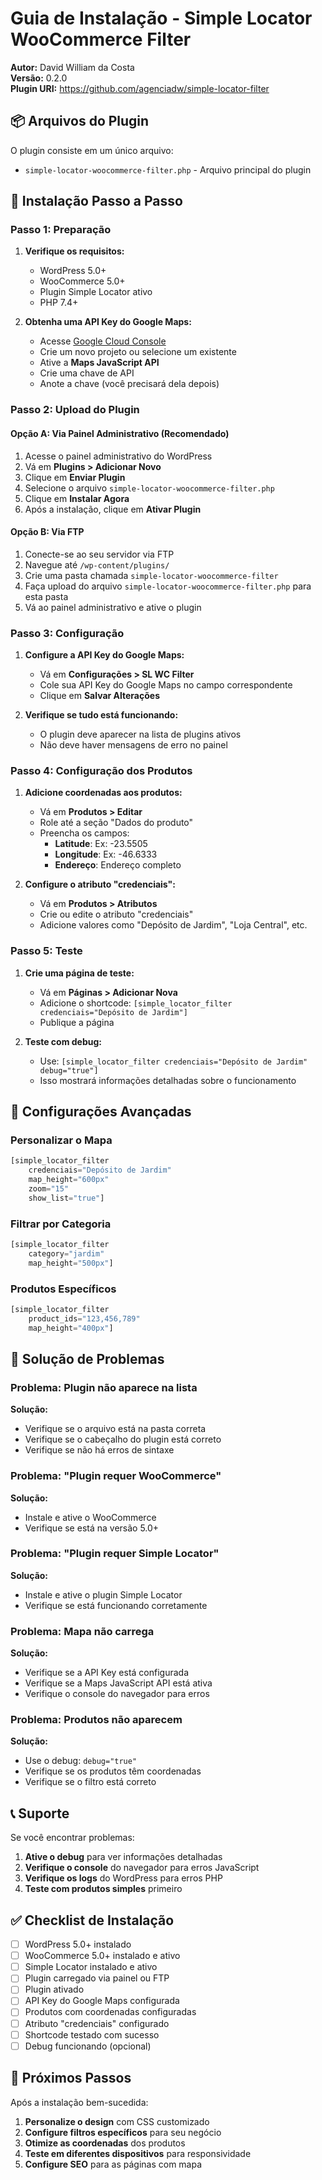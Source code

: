 # Guia de Instalação - Simple Locator WooCommerce Filter

**Autor:** David William da Costa  
**Versão:** 0.2.0  
**Plugin URI:** https://github.com/agenciadw/simple-locator-filter

## 📦 Arquivos do Plugin

O plugin consiste em um único arquivo:

- `simple-locator-woocommerce-filter.php` - Arquivo principal do plugin

## 🚀 Instalação Passo a Passo

### Passo 1: Preparação

1. **Verifique os requisitos:**

   - WordPress 5.0+
   - WooCommerce 5.0+
   - Plugin Simple Locator ativo
   - PHP 7.4+

2. **Obtenha uma API Key do Google Maps:**
   - Acesse [Google Cloud Console](https://console.cloud.google.com/)
   - Crie um novo projeto ou selecione um existente
   - Ative a **Maps JavaScript API**
   - Crie uma chave de API
   - Anote a chave (você precisará dela depois)

### Passo 2: Upload do Plugin

#### Opção A: Via Painel Administrativo (Recomendado)

1. Acesse o painel administrativo do WordPress
2. Vá em **Plugins > Adicionar Novo**
3. Clique em **Enviar Plugin**
4. Selecione o arquivo `simple-locator-woocommerce-filter.php`
5. Clique em **Instalar Agora**
6. Após a instalação, clique em **Ativar Plugin**

#### Opção B: Via FTP

1. Conecte-se ao seu servidor via FTP
2. Navegue até `/wp-content/plugins/`
3. Crie uma pasta chamada `simple-locator-woocommerce-filter`
4. Faça upload do arquivo `simple-locator-woocommerce-filter.php` para esta pasta
5. Vá ao painel administrativo e ative o plugin

### Passo 3: Configuração

1. **Configure a API Key do Google Maps:**

   - Vá em **Configurações > SL WC Filter**
   - Cole sua API Key do Google Maps no campo correspondente
   - Clique em **Salvar Alterações**

2. **Verifique se tudo está funcionando:**
   - O plugin deve aparecer na lista de plugins ativos
   - Não deve haver mensagens de erro no painel

### Passo 4: Configuração dos Produtos

1. **Adicione coordenadas aos produtos:**

   - Vá em **Produtos > Editar**
   - Role até a seção "Dados do produto"
   - Preencha os campos:
     - **Latitude**: Ex: -23.5505
     - **Longitude**: Ex: -46.6333
     - **Endereço**: Endereço completo

2. **Configure o atributo "credenciais":**
   - Vá em **Produtos > Atributos**
   - Crie ou edite o atributo "credenciais"
   - Adicione valores como "Depósito de Jardim", "Loja Central", etc.

### Passo 5: Teste

1. **Crie uma página de teste:**

   - Vá em **Páginas > Adicionar Nova**
   - Adicione o shortcode: `[simple_locator_filter credenciais="Depósito de Jardim"]`
   - Publique a página

2. **Teste com debug:**
   - Use: `[simple_locator_filter credenciais="Depósito de Jardim" debug="true"]`
   - Isso mostrará informações detalhadas sobre o funcionamento

## 🔧 Configurações Avançadas

### Personalizar o Mapa

```php
[simple_locator_filter
    credenciais="Depósito de Jardim"
    map_height="600px"
    zoom="15"
    show_list="true"]
```

### Filtrar por Categoria

```php
[simple_locator_filter
    category="jardim"
    map_height="500px"]
```

### Produtos Específicos

```php
[simple_locator_filter
    product_ids="123,456,789"
    map_height="400px"]
```

## 🐛 Solução de Problemas

### Problema: Plugin não aparece na lista

**Solução:**

- Verifique se o arquivo está na pasta correta
- Verifique se o cabeçalho do plugin está correto
- Verifique se não há erros de sintaxe

### Problema: "Plugin requer WooCommerce"

**Solução:**

- Instale e ative o WooCommerce
- Verifique se está na versão 5.0+

### Problema: "Plugin requer Simple Locator"

**Solução:**

- Instale e ative o plugin Simple Locator
- Verifique se está funcionando corretamente

### Problema: Mapa não carrega

**Solução:**

- Verifique se a API Key está configurada
- Verifique se a Maps JavaScript API está ativa
- Verifique o console do navegador para erros

### Problema: Produtos não aparecem

**Solução:**

- Use o debug: `debug="true"`
- Verifique se os produtos têm coordenadas
- Verifique se o filtro está correto

## 📞 Suporte

Se você encontrar problemas:

1. **Ative o debug** para ver informações detalhadas
2. **Verifique o console** do navegador para erros JavaScript
3. **Verifique os logs** do WordPress para erros PHP
4. **Teste com produtos simples** primeiro

## ✅ Checklist de Instalação

- [ ] WordPress 5.0+ instalado
- [ ] WooCommerce 5.0+ instalado e ativo
- [ ] Simple Locator instalado e ativo
- [ ] Plugin carregado via painel ou FTP
- [ ] Plugin ativado
- [ ] API Key do Google Maps configurada
- [ ] Produtos com coordenadas configuradas
- [ ] Atributo "credenciais" configurado
- [ ] Shortcode testado com sucesso
- [ ] Debug funcionando (opcional)

## 🎯 Próximos Passos

Após a instalação bem-sucedida:

1. **Personalize o design** com CSS customizado
2. **Configure filtros específicos** para seu negócio
3. **Otimize as coordenadas** dos produtos
4. **Teste em diferentes dispositivos** para responsividade
5. **Configure SEO** para as páginas com mapa
